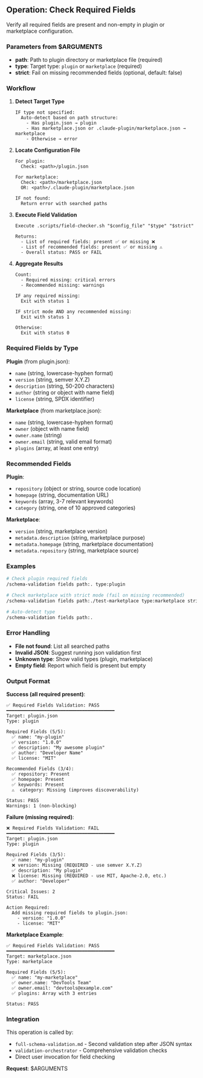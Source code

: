 ## Operation: Check Required Fields

Verify all required fields are present and non-empty in plugin or marketplace configuration.

### Parameters from $ARGUMENTS

- **path**: Path to plugin directory or marketplace file (required)
- **type**: Target type: `plugin` or `marketplace` (required)
- **strict**: Fail on missing recommended fields (optional, default: false)

### Workflow

1. **Detect Target Type**
   ```
   IF type not specified:
     Auto-detect based on path structure:
       - Has plugin.json → plugin
       - Has marketplace.json or .claude-plugin/marketplace.json → marketplace
       - Otherwise → error
   ```

2. **Locate Configuration File**
   ```
   For plugin:
     Check: <path>/plugin.json

   For marketplace:
     Check: <path>/marketplace.json
     OR: <path>/.claude-plugin/marketplace.json

   IF not found:
     Return error with searched paths
   ```

3. **Execute Field Validation**
   ```
   Execute .scripts/field-checker.sh "$config_file" "$type" "$strict"

   Returns:
     - List of required fields: present ✅ or missing ❌
     - List of recommended fields: present ✅ or missing ⚠️
     - Overall status: PASS or FAIL
   ```

4. **Aggregate Results**
   ```
   Count:
     - Required missing: critical errors
     - Recommended missing: warnings

   IF any required missing:
     Exit with status 1

   IF strict mode AND any recommended missing:
     Exit with status 1

   Otherwise:
     Exit with status 0
   ```

### Required Fields by Type

**Plugin** (from plugin.json):
- `name` (string, lowercase-hyphen format)
- `version` (string, semver X.Y.Z)
- `description` (string, 50-200 characters)
- `author` (string or object with name field)
- `license` (string, SPDX identifier)

**Marketplace** (from marketplace.json):
- `name` (string, lowercase-hyphen format)
- `owner` (object with name field)
- `owner.name` (string)
- `owner.email` (string, valid email format)
- `plugins` (array, at least one entry)

### Recommended Fields

**Plugin**:
- `repository` (object or string, source code location)
- `homepage` (string, documentation URL)
- `keywords` (array, 3-7 relevant keywords)
- `category` (string, one of 10 approved categories)

**Marketplace**:
- `version` (string, marketplace version)
- `metadata.description` (string, marketplace purpose)
- `metadata.homepage` (string, marketplace documentation)
- `metadata.repository` (string, marketplace source)

### Examples

```bash
# Check plugin required fields
/schema-validation fields path:. type:plugin

# Check marketplace with strict mode (fail on missing recommended)
/schema-validation fields path:./test-marketplace type:marketplace strict:true

# Auto-detect type
/schema-validation fields path:.
```

### Error Handling

- **File not found**: List all searched paths
- **Invalid JSON**: Suggest running json validation first
- **Unknown type**: Show valid types (plugin, marketplace)
- **Empty field**: Report which field is present but empty

### Output Format

**Success (all required present)**:
```
✅ Required Fields Validation: PASS
━━━━━━━━━━━━━━━━━━━━━━━━━━━━━━━━━━━━━━━━
Target: plugin.json
Type: plugin

Required Fields (5/5):
  ✅ name: "my-plugin"
  ✅ version: "1.0.0"
  ✅ description: "My awesome plugin"
  ✅ author: "Developer Name"
  ✅ license: "MIT"

Recommended Fields (3/4):
  ✅ repository: Present
  ✅ homepage: Present
  ✅ keywords: Present
  ⚠️  category: Missing (improves discoverability)

Status: PASS
Warnings: 1 (non-blocking)
```

**Failure (missing required)**:
```
❌ Required Fields Validation: FAIL
━━━━━━━━━━━━━━━━━━━━━━━━━━━━━━━━━━━━━━━━
Target: plugin.json
Type: plugin

Required Fields (3/5):
  ✅ name: "my-plugin"
  ❌ version: Missing (REQUIRED - use semver X.Y.Z)
  ✅ description: "My plugin"
  ❌ license: Missing (REQUIRED - use MIT, Apache-2.0, etc.)
  ✅ author: "Developer"

Critical Issues: 2
Status: FAIL

Action Required:
  Add missing required fields to plugin.json:
    - version: "1.0.0"
    - license: "MIT"
```

**Marketplace Example**:
```
✅ Required Fields Validation: PASS
━━━━━━━━━━━━━━━━━━━━━━━━━━━━━━━━━━━━━━━━
Target: marketplace.json
Type: marketplace

Required Fields (5/5):
  ✅ name: "my-marketplace"
  ✅ owner.name: "DevTools Team"
  ✅ owner.email: "devtools@example.com"
  ✅ plugins: Array with 3 entries

Status: PASS
```

### Integration

This operation is called by:
- `full-schema-validation.md` - Second validation step after JSON syntax
- `validation-orchestrator` - Comprehensive validation checks
- Direct user invocation for field checking

**Request**: $ARGUMENTS
